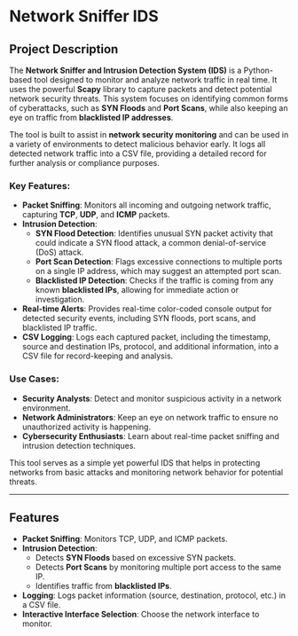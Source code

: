 # Network Sniffer IDS

## Project Description

The **Network Sniffer and Intrusion Detection System (IDS)** is a Python-based tool designed to monitor and analyze network traffic in real time. It uses the powerful **Scapy** library to capture packets and detect potential network security threats. This system focuses on identifying common forms of cyberattacks, such as **SYN Floods** and **Port Scans**, while also keeping an eye on traffic from **blacklisted IP addresses**.

The tool is built to assist in **network security monitoring** and can be used in a variety of environments to detect malicious behavior early. It logs all detected network traffic into a CSV file, providing a detailed record for further analysis or compliance purposes.

### Key Features:
- **Packet Sniffing**: Monitors all incoming and outgoing network traffic, capturing **TCP**, **UDP**, and **ICMP** packets.
- **Intrusion Detection**:
  - **SYN Flood Detection**: Identifies unusual SYN packet activity that could indicate a SYN flood attack, a common denial-of-service (DoS) attack.
  - **Port Scan Detection**: Flags excessive connections to multiple ports on a single IP address, which may suggest an attempted port scan.
  - **Blacklisted IP Detection**: Checks if the traffic is coming from any known **blacklisted IPs**, allowing for immediate action or investigation.
- **Real-time Alerts**: Provides real-time color-coded console output for detected security events, including SYN floods, port scans, and blacklisted IP traffic.
- **CSV Logging**: Logs each captured packet, including the timestamp, source and destination IPs, protocol, and additional information, into a CSV file for record-keeping and analysis.

### Use Cases:
- **Security Analysts**: Detect and monitor suspicious activity in a network environment.
- **Network Administrators**: Keep an eye on network traffic to ensure no unauthorized activity is happening.
- **Cybersecurity Enthusiasts**: Learn about real-time packet sniffing and intrusion detection techniques.
  
This tool serves as a simple yet powerful IDS that helps in protecting networks from basic attacks and monitoring network behavior for potential threats.

---

## Features

- **Packet Sniffing**: Monitors TCP, UDP, and ICMP packets.
- **Intrusion Detection**:
  - Detects **SYN Floods** based on excessive SYN packets.
  - Detects **Port Scans** by monitoring multiple port access to the same IP.
  - Identifies traffic from **blacklisted IPs**.
- **Logging**: Logs packet information (source, destination, protocol, etc.) in a CSV file.
- **Interactive Interface Selection**: Choose the network interface to monitor.

